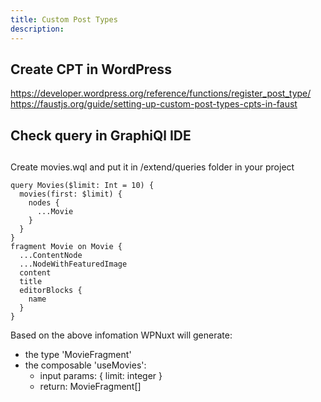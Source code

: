 ```yaml
---
title: Custom Post Types
description: 
---
```


## Create CPT in WordPress

https://developer.wordpress.org/reference/functions/register_post_type/
https://faustjs.org/guide/setting-up-custom-post-types-cpts-in-faust

## Check query in GraphiQl IDE

## 

Create movies.wql and put it in /extend/queries folder in your project

```
query Movies($limit: Int = 10) {
  movies(first: $limit) {
    nodes {
      ...Movie
    }
  }
}
fragment Movie on Movie {
  ...ContentNode
  ...NodeWithFeaturedImage
  content
  title
  editorBlocks {
    name
  }
}
```

Based on the above infomation WPNuxt will generate:
  * the type 'MovieFragment'
  * the composable 'useMovies':
    * input params: { limit: integer }
    * return: MovieFragment[]
 
